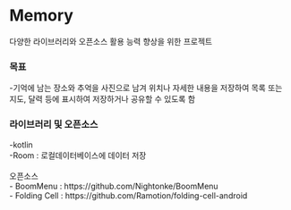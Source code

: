 # Memory
다양한 라이브러리와 오픈소스 활용 능력 향상을 위한 프로젝트

<h3>목표</h3>
-기억에 남는 장소와 추억을 사진으로 남겨 위치나 자세한 내용을 저장하여 목록 또는 지도, 달력 등에 표시하여 저장하거나 공유할 수 있도록 함

<h3>라이브러리 및 오픈소스</h3>
-kotlin<br>
-Room : 로컬데이터베이스에 데이터 저장<br>
<br>
오픈소스<br>
- BoomMenu : https://github.com/Nightonke/BoomMenu <br>
- Folding Cell : https://github.com/Ramotion/folding-cell-android <br>


